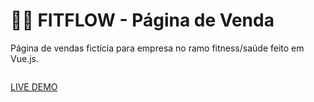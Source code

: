 # 🏃‍➡️ FITFLOW - Página de Venda

Página de vendas fictícia para empresa no ramo fitness/saúde feito em Vue.js.

<div align="center">
    <img src="https://github.com/user-attachments/assets/8562d879-f8e5-445a-874a-b4c17ea7721f" alt="">
</div>

<a href="https://fitflow-page.netlify.app/" target="_blank">LIVE DEMO</a>
